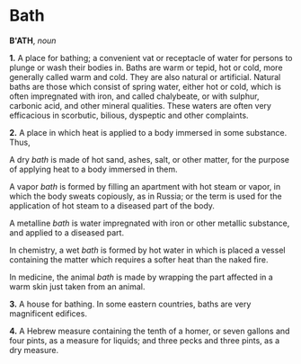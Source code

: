 # Bath

**B'ATH**, _noun_

**1.** A place for bathing; a convenient vat or receptacle of water for persons to plunge or wash their bodies in. Baths are warm or tepid, hot or cold, more generally called warm and cold. They are also natural or artificial. Natural baths are those which consist of spring water, either hot or cold, which is often impregnated with iron, and called chalybeate, or with sulphur, carbonic acid, and other mineral qualities. These waters are often very efficacious in scorbutic, bilious, dyspeptic and other complaints.

**2.** A place in which heat is applied to a body immersed in some substance. Thus,

A dry _bath_ is made of hot sand, ashes, salt, or other matter, for the purpose of applying heat to a body immersed in them.

A vapor _bath_ is formed by filling an apartment with hot steam or vapor, in which the body sweats copiously, as in Russia; or the term is used for the application of hot steam to a diseased part of the body.

A metalline _bath_ is water impregnated with iron or other metallic substance, and applied to a diseased part.

In chemistry, a wet _bath_ is formed by hot water in which is placed a vessel containing the matter which requires a softer heat than the naked fire.

In medicine, the animal _bath_ is made by wrapping the part affected in a warm skin just taken from an animal.

**3.** A house for bathing. In some eastern countries, baths are very magnificent edifices.

**4.** A Hebrew measure containing the tenth of a homer, or seven gallons and four pints, as a measure for liquids; and three pecks and three pints, as a dry measure.